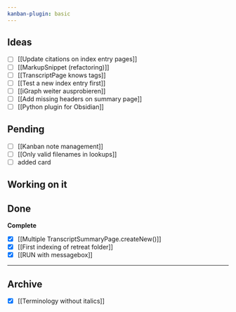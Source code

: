 ```yaml
---
kanban-plugin: basic
---
```

## Ideas
- [ ] [[Update citations on index entry pages]]
- [ ] [[MarkupSnippet (refactoring)]]
- [ ] [[TranscriptPage knows tags]]
- [ ] [[Test a new index entry first]]
- [ ] [[iGraph weiter ausprobieren]]
- [ ] [[Add missing headers on summary page]]
- [ ] [[Python plugin for Obsidian]]
## Pending
- [ ] [[Kanban note management]]
- [ ] [[Only valid filenames in lookups]]
- [ ] added card
## Working on it
## Done
**Complete**
- [x] [[Multiple TranscriptSummaryPage.createNew()]]
- [x] [[First indexing of retreat folder]]
- [x] [[RUN with messagebox]]
***
## Archive
- [x] [[Terminology without italics]]
